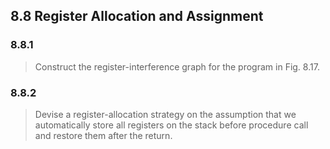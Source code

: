 ## 8.8 Register Allocation and Assignment

### 8.8.1

> Construct the register-interference graph for the program in Fig. 8.17.

### 8.8.2

> Devise a register-allocation strategy on the assumption that we automatically store all registers on the stack before procedure call and restore them after the return.
